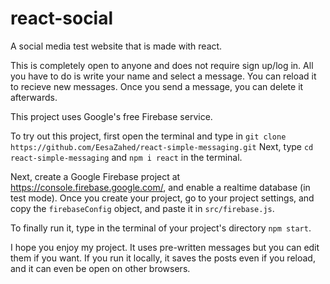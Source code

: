 # react-social
A social media test website that is made with react.

This is completely open to anyone and does not require sign up/log in. All you have to do is write your name and select a message. You can reload it to recieve new messages. Once you send a message, you can delete it afterwards.

This project uses Google's free Firebase service. 

To try out this project, first open the terminal and type in `git clone https://github.com/EesaZahed/react-simple-messaging.git`
Next, type `cd react-simple-messaging` and `npm i react` in the terminal.

Next, create a Google Firebase project at https://console.firebase.google.com/, and enable a realtime database (in test mode). Once you create your project, go to your project settings, and copy the `firebaseConfig` object, and paste it in `src/firebase.js`.

To finally run it, type in the terminal of your project's directory `npm start`.

I hope you enjoy my project. It uses pre-written messages but you can edit them if you want. If you run it locally, it saves the posts even if you reload, and it can even be open on other browsers.
